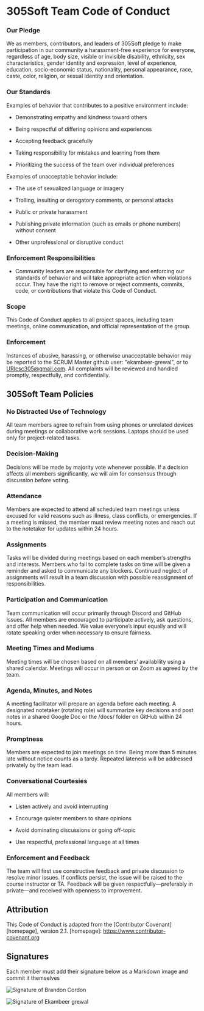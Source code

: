 # 305Soft Team Code of Conduct
### Our Pledge

We as members, contributors, and leaders of 305Soft pledge to make participation in our community a harassment-free experience for everyone, regardless of age, body size, visible or invisible disability, ethnicity, sex characteristics, gender identity and expression, level of experience, education, socio-economic status, nationality, personal appearance, race, caste, color, religion, or sexual identity and orientation.

### Our Standards

Examples of behavior that contributes to a positive environment include:

* Demonstrating empathy and kindness toward others

* Being respectful of differing opinions and experiences

* Accepting feedback gracefully

* Taking responsibility for mistakes and learning from them

* Prioritizing the success of the team over individual preferences

Examples of unacceptable behavior include:

* The use of sexualized language or imagery

* Trolling, insulting or derogatory comments, or personal attacks

* Public or private harassment

* Publishing private information (such as emails or phone numbers) without consent

* Other unprofessional or disruptive conduct

### Enforcement Responsibilities

* Community leaders are responsible for clarifying and enforcing our standards of behavior and will take appropriate action when violations occur. They have the right to remove or reject comments, commits, code, or contributions that violate this Code of Conduct.

### Scope

This Code of Conduct applies to all project spaces, including team meetings, online communication, and official representation of the group.

### Enforcement

Instances of abusive, harassing, or otherwise unacceptable behavior may be reported to the SCRUM Master github user: "ekambeer-grewal", or to URIcsc305@gmail.com.
All complaints will be reviewed and handled promptly, respectfully, and confidentially.

## 305Soft Team Policies
### No Distracted Use of Technology

All team members agree to refrain from using phones or unrelated devices during meetings or collaborative work sessions. Laptops should be used only for project-related tasks.

### Decision-Making

Decisions will be made by majority vote whenever possible. If a decision affects all members significantly, we will aim for consensus through discussion before voting.

### Attendance

Members are expected to attend all scheduled team meetings unless excused for valid reasons such as illness, class conflicts, or emergencies.
If a meeting is missed, the member must review meeting notes and reach out to the notetaker for updates within 24 hours.

### Assignments

Tasks will be divided during meetings based on each member’s strengths and interests.
Members who fail to complete tasks on time will be given a reminder and asked to communicate any blockers. Continued neglect of assignments will result in a team discussion with possible reassignment of responsibilities.

### Participation and Communication

Team communication will occur primarily through Discord and GitHub Issues.
All members are encouraged to participate actively, ask questions, and offer help when needed.
We value everyone’s input equally and will rotate speaking order when necessary to ensure fairness.

### Meeting Times and Mediums

Meeting times will be chosen based on all members’ availability using a shared calendar. Meetings will occur in person or on Zoom as agreed by the team.

### Agenda, Minutes, and Notes

A meeting facilitator will prepare an agenda before each meeting.
A designated notetaker (rotating role) will summarize key decisions and post notes in a shared Google Doc or the /docs/ folder on GitHub within 24 hours.

### Promptness

Members are expected to join meetings on time.
Being more than 5 minutes late without notice counts as a tardy. Repeated lateness will be addressed privately by the team lead.

### Conversational Courtesies

All members will:

* Listen actively and avoid interrupting

* Encourage quieter members to share opinions

* Avoid dominating discussions or going off-topic

* Use respectful, professional language at all times

### Enforcement and Feedback

The team will first use constructive feedback and private discussion to resolve minor issues.
If conflicts persist, the issue will be raised to the course instructor or TA.
Feedback will be given respectfully—preferably in private—and received with openness to improvement.

## Attribution

This Code of Conduct is adapted from the [Contributor Covenant][homepage], version 2.1.
[homepage]: https://www.contributor-covenant.org

## Signatures

Each member must add their signature below as a Markdown image and commit it themselves

![Signature of Brandon Cordon](https://drive.google.com/uc?id=1PxtHnkt524jOfjLYRDF-bn4Dg_fQ0E3l)

![Signature of Ekambeer grewal](https://drive.google.com/file/d/106Fr4W_Mq9eC-HcUBld740iR_YA6EKse)